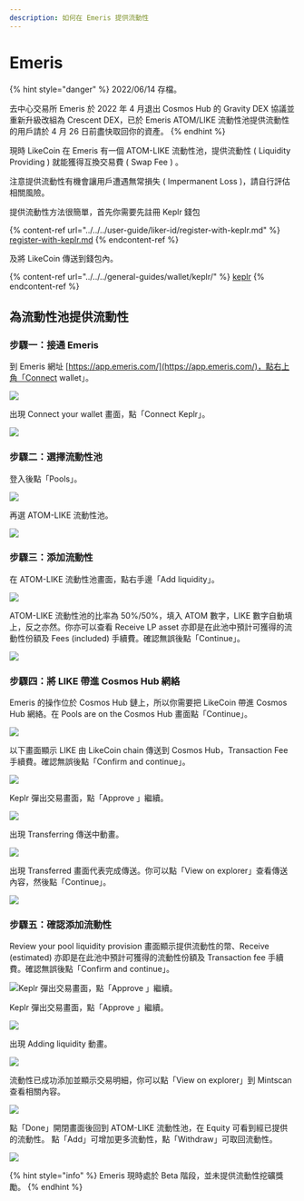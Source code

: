 ```yaml
---
description: 如何在 Emeris 提供流動性
---
```


# Emeris

{% hint style="danger" %}
2022/06/14 存檔。

去中心交易所 Emeris 於 2022 年 4 月退出 Cosmos Hub 的 Gravity DEX 協議並重新升級改組為 Crescent DEX，已於 Emeris ATOM/LIKE 流動性池提供流動性的用戶請於 4 月 26 日前盡快取回你的資產。
{% endhint %}

現時 LikeCoin 在 Emeris 有一個 ATOM-LIKE 流動性池，提供流動性 ( Liquidity Providing ) 就能獲得互換交易費 ( Swap Fee ) 。

注意提供流動性有機會讓用戶遭遇無常損失 ( Impermanent Loss )，請自行評估相關風險。

提供流動性方法很簡單，首先你需要先註冊 Keplr 錢包

{% content-ref url="../../../user-guide/liker-id/register-with-keplr.md" %}
[register-with-keplr.md](../../../user-guide/liker-id/register-with-keplr.md)
{% endcontent-ref %}

及將 LikeCoin 傳送到錢包內。

{% content-ref url="../../../general-guides/wallet/keplr/" %}
[keplr](../../../general-guides/wallet/keplr/)
{% endcontent-ref %}

## 為流動性池提供流動性

### 步驟一：接通 Emeris

到 Emeris 網址 [https://app.emeris.com/](https://app.emeris.com/)，點右上角「Connect wallet」。

![](<../../../.gitbook/assets/Emeris LP 01.png>)

出現 Connect your wallet 畫面，點「Connect Keplr」。

![](<../../../.gitbook/assets/Emeris LP 02.png>)

### 步驟二：選擇流動性池

登入後點「Pools」。

![](<../../../.gitbook/assets/Emeris LP 03.png>)

再選 ATOM-LIKE 流動性池。

![](<../../../.gitbook/assets/Emeris LP 04.png>)

### 步驟三：添加流動性

在 ATOM-LIKE 流動性池畫面，點右手邊「Add liquidity」。

![](<../../../.gitbook/assets/Emeris LP 05.png>)

ATOM-LIKE 流動性池的比率為 50%/50%，填入 ATOM 數字，LIKE 數字自動填上，反之亦然。你亦可以查看 Receive LP asset 亦即是在此池中預計可獲得的流動性份額及 Fees (included) 手續費。確認無誤後點「Continue」。

![](<../../../.gitbook/assets/Emeris LP 06.png>)

### 步驟四：將 LIKE 帶進 Cosmos Hub 網絡

Emeris 的操作位於 Cosmos Hub 鏈上，所以你需要把 LikeCoin 帶進 Cosmos Hub 網絡。在 Pools are on the Cosmos Hub 畫面點「Continue」。

![](<../../../.gitbook/assets/Emeris LP 07.png>)

以下畫面顯示 LIKE 由 LikeCoin chain 傳送到 Cosmos Hub，Transaction Fee 手續費。確認無誤後點「Confirm and continue」。

![](<../../../.gitbook/assets/Emeris LP 08.png>)

Keplr 彈出交易畫面，點「Approve 」繼續。

![](<../../../.gitbook/assets/Emeris LP 09.png>)

出現 Transferring 傳送中動畫。

![](<../../../.gitbook/assets/Emeris LP 10.png>)

出現 Transferred 畫面代表完成傳送。你可以點「View on explorer」查看傳送內容，然後點「Continue」。

![](<../../../.gitbook/assets/Emeris LP 11.png>)

### 步驟五：確認添加流動性

Review your pool liquidity provision 畫面顯示提供流動性的幣、Receive (estimated) 亦即是在此池中預計可獲得的流動性份額及 Transaction fee 手續費。確認無誤後點「Confirm and continue」。

![Keplr 彈出交易畫面，點「Approve 」繼續。](<../../../.gitbook/assets/Emeris LP 12.png>)

Keplr 彈出交易畫面，點「Approve 」繼續。

![](<../../../.gitbook/assets/Emeris LP 13.png>)

出現 Adding liquidity 動畫。

![](<../../../.gitbook/assets/Emeris LP 14.png>)

流動性已成功添加並顯示交易明細，你可以點「View on explorer」到 Mintscan 查看相關內容。

![](<../../../.gitbook/assets/Emeris LP 15.png>)

點「Done」開閉畫面後回到 ATOM-LIKE 流動性池，在 Equity 可看到經已提供的流動性。 點「Add」可增加更多流動性，點「Withdraw」可取回流動性。

![](<../../../.gitbook/assets/Emeris LP 16.png>)

{% hint style="info" %}
Emeris 現時處於 Beta 階段，並未提供流動性挖礦獎勵。
{% endhint %}
